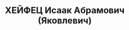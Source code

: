 ---
title: ХЕЙФЕЦ Исаак Абрамович (Яковлевич)
description: 'Род. в 1896, член ВКП(б) с 1919. Полковник, начальник ПВО Харьковского
  ВО

  Арестован 28.09.1937. Приговор: ВК ВС СССР, 09.12.1937 – ВМН. Расстрелян 1937'
---
